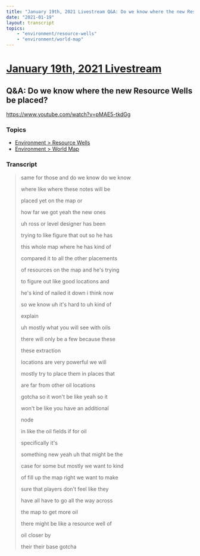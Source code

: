 ```yaml
---
title: "January 19th, 2021 Livestream Q&A: Do we know where the new Resource Wells be placed?"
date: "2021-01-19"
layout: transcript
topics:
    - "environment/resource-wells"
    - "environment/world-map"
---
```

# [January 19th, 2021 Livestream](../2021-01-19.md)
## Q&A: Do we know where the new Resource Wells be placed?
https://www.youtube.com/watch?v=pMAE5-tkdGg

### Topics
* [Environment > Resource Wells](../topics/environment/resource-wells.md)
* [Environment > World Map](../topics/environment/world-map.md)

### Transcript

> same for those and do we know do we know
>
> where like where these notes will be
>
> placed yet on the map or
>
> how far we got yeah the new ones
>
> uh ross or level designer has been
>
> trying to like figure that out so he has
>
> this whole map where he has kind of
>
> compared it to all the other placements
>
> of resources on the map and he's trying
>
> to figure out like good locations and
>
> he's kind of nailed it down i think now
>
> so we know uh it's hard to uh kind of
>
> explain
>
> uh mostly what you will see with oils
>
> there will only be a few because these
>
> these extraction
>
> locations are very powerful we will
>
> mostly try to place them in places that
>
> are far from other oil locations
>
> gotcha so it won't be like yeah so it
>
> won't be like you have an additional
>
> node
>
> in like the oil fields if for oil
>
> specifically it's
>
> something new yeah uh that might be the
>
> case for some but mostly we want to kind
>
> of fill up the map right we want to make
>
> sure that players don't feel like they
>
> have all have to go all the way across
>
> the map to get more oil
>
> there might be like a resource well of
>
> oil closer by
>
> their their base gotcha
>
